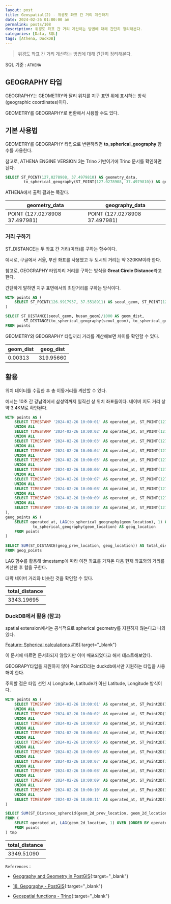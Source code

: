 ```yaml
---
layout: post
title: Geospatial(2) - 위경도 좌표 간 거리 계산하기
date: 2024-02-26 01:00:00 am
permalink: posts/108
description: 위경도 좌표 간 거리 계산하는 방법에 대해 간단히 정리해본다.
categories: [Data, SQL]
tags: [Athena, DuckDB]
---
```


> 위경도 좌표 간 거리 계산하는 방법에 대해 간단히 정리해본다.

SQL 기준 : `ATHENA` 

## GEOGRAPHY 타입

GEOGRAPHY는 GEOMETRY와 달리 위치를 지구 표면 위에 표시하는 방식(geographic coordinates)이다.

GEOMETRY를 GEOGRAPHY로 변환해서 사용할 수도 있다.

## 기본 사용법

GEOMETRY를 GEOGRAPHY 타입으로 변환하려면 **to_spherical_geography** 함수를 사용한다.

참고로, ATHENA ENGINE VERSION 3는 Trino 기반이기에 Trino 문서를 확인하면 된다.

```sql
SELECT ST_POINT(127.0278908, 37.4979810) AS geometry_data,
        to_spherical_geography(ST_POINT(127.0278908, 37.4979810)) AS geography_data
```

ATHENA에서 출력 결과는 똑같다.

|geometry_data|geography_data|
|-------------|--------------|
|POINT (127.0278908 37.497981)|POINT (127.0278908 37.497981)|

### 거리 구하기

ST_DISTANCE는 두 좌표 간 거리(미터)를 구하는 함수이다. 

예시로, 구글에서 서울, 부산 좌표를 사용했고 두 도시의 거리는 약 320KM이라 한다.

참고로, GEOGRAPHY 타입끼리 거리를 구하는 방식을 **Great Circle Distance**라고 한다.

간단하게 말하면 지구 표면에서의 최단거리를 구하는 방식이다.

```sql
WITH points AS (
    SELECT ST_POINT(126.9917937, 37.5518911) AS seoul_geom, ST_POINT(129.0688702, 35.2100142) AS busan_geom
)

SELECT ST_DISTANCE(seoul_geom, busan_geom)/1000 AS geom_dist,
        ST_DISTANCE(to_spherical_geography(seoul_geom), to_spherical_geography(busan_geom))/1000 AS geog_dist
FROM points
```

GEOMETRY와 GEOGRAPHY 타입끼리 거리를 계산해보면 차이를 확인할 수 있다.

|geom_dist|geog_dist|
|---------|--------------|
|0.00313|319.95660|

## 활용

위치 데이터를 수집한 후 총 이동거리를 계산할 수 있다.

예시는 10초 간 강남역에서 삼성역까지 일직선 상 위치 좌표들이다. 네이버 지도 거리 상 약 3.4KM로 확인된다.

```sql
WITH points AS (
    SELECT TIMESTAMP '2024-02-26 10:00:01' AS operated_at, ST_POINT(127.0278908, 37.4979810)  AS geom_location
    UNION ALL
    SELECT TIMESTAMP '2024-02-26 10:00:02' AS operated_at, ST_POINT(127.0323122, 37.4993089)  AS geom_location
    UNION ALL
    SELECT TIMESTAMP '2024-02-26 10:00:03' AS operated_at, ST_POINT(127.0362614, 37.5005346)  AS geom_location
    UNION ALL
    SELECT TIMESTAMP '2024-02-26 10:00:04' AS operated_at, ST_POINT(127.0402106, 37.5018283)  AS geom_location
    UNION ALL
    SELECT TIMESTAMP '2024-02-26 10:00:05' AS operated_at, ST_POINT(127.0435160, 37.5027135)  AS geom_location
    UNION ALL
    SELECT TIMESTAMP '2024-02-26 10:00:06' AS operated_at, ST_POINT(127.0465637, 37.5036328)  AS geom_location
    UNION ALL
    SELECT TIMESTAMP '2024-02-26 10:00:07' AS operated_at, ST_POINT(127.0501696, 37.5047903)  AS geom_location
    UNION ALL
    SELECT TIMESTAMP '2024-02-26 10:00:08' AS operated_at, ST_POINT(127.0538183, 37.5057776)  AS geom_location
    UNION ALL
    SELECT TIMESTAMP '2024-02-26 10:00:09' AS operated_at, ST_POINT(127.0566085, 37.5067308)  AS geom_location
    UNION ALL
    SELECT TIMESTAMP '2024-02-26 10:00:10' AS operated_at, ST_POINT(127.0632192, 37.5088415)  AS geom_location
),
geog_points AS (
    SELECT operated_at, LAG(to_spherical_geography(geom_location), 1) OVER (ORDER BY operated_at) AS geog_prev_location,
            to_spherical_geography(geom_location) AS geog_location
    FROM points
)
        
SELECT SUM(ST_DISTANCE(geog_prev_location, geog_location)) AS total_distance
FROM geog_points
```

LAG 함수를 활용해 timestamp에 따라 이전 좌표를 가져온 다음 현재 좌표와의 거리를 계산한 후 합을 구한다.

대략 네이버 거리와 비슷한 것을 확인할 수 있다.

|total_distance|
|---------|
|3343.19695|

### DuckDB에서 활용 (참고)

spatial extension에서는 공식적으로 spherical geometry를 지원하지 않는다고 나와있다.

[Feature: Spherical calculations #16](https://github.com/duckdb/duckdb_spatial/issues/16){:target="_blank"}

이 문서에 따르면 문서화되지 않았지만 이미 배포되었다고 해서 테스트해보았다.

GEOGRAPY타입을 지원하지 않아 Point2D라는 duckdb에서만 지원하는 타입을 사용해야 한다.

주의할 점은 타입 선언 시 Longitude, Latitude가 아닌 Latitude, Longitude 방식이다.

```sql
WITH points AS (
    SELECT TIMESTAMP '2024-02-26 10:00:01' AS operated_at, ST_Point2D(37.4979810, 127.0278908) AS geom_2d_location
    UNION ALL
    SELECT TIMESTAMP '2024-02-26 10:00:02' AS operated_at, ST_Point2D(37.4993089, 127.0323122) AS geom_2d_location
    UNION ALL
    SELECT TIMESTAMP '2024-02-26 10:00:03' AS operated_at, ST_Point2D(37.5005346, 127.0362614) AS geom_2d_location
    UNION ALL
    SELECT TIMESTAMP '2024-02-26 10:00:04' AS operated_at, ST_Point2D(37.5018283, 127.0402106) AS geom_2d_location
    UNION ALL
    SELECT TIMESTAMP '2024-02-26 10:00:05' AS operated_at, ST_Point2D(37.5027135, 127.0435160) AS geom_2d_location
    UNION ALL
    SELECT TIMESTAMP '2024-02-26 10:00:06' AS operated_at, ST_Point2D(37.5036328, 127.0465637) AS geom_2d_location
    UNION ALL
    SELECT TIMESTAMP '2024-02-26 10:00:07' AS operated_at, ST_Point2D(37.5047903, 127.0501696) AS geom_2d_location
    UNION ALL
    SELECT TIMESTAMP '2024-02-26 10:00:08' AS operated_at, ST_Point2D(37.5057776, 127.0538183) AS geom_2d_location
    UNION ALL
    SELECT TIMESTAMP '2024-02-26 10:00:09' AS operated_at, ST_Point2D(37.5067308, 127.0566085) AS geom_2d_location
    UNION ALL
    SELECT TIMESTAMP '2024-02-26 10:00:10' AS operated_at, ST_Point2D(37.5080245, 127.0603860) AS geom_2d_location
    UNION ALL
    SELECT TIMESTAMP '2024-02-26 10:00:11' AS operated_at, ST_Point2D(37.5088415, 127.0632192) AS geom_2d_location
)

SELECT SUM(ST_Distance_spheroid(geom_2d_prev_location, geom_2d_location)) AS total_distance
FROM (
    SELECT operated_at, LAG(geom_2d_location, 1) OVER (ORDER BY operated_at) AS geom_2d_prev_location, geom_2d_location
    FROM points
) tmp
```

|total_distance|
|---------|
|3349.51090|

`References` : 

* [Geography and Geometry in PostGIS](https://mapscaping.com/geography-and-geometry-in-postgis/){:target="_blank"}

* [18. Geography - PostGIS](http://postgis.net/workshops/postgis-intro/geography.html){:target="_blank"}

* [Geospatial functions - Trino](https://trino.io/docs/current/functions/geospatial.html#to_spherical_geography){:target="_blank"}


